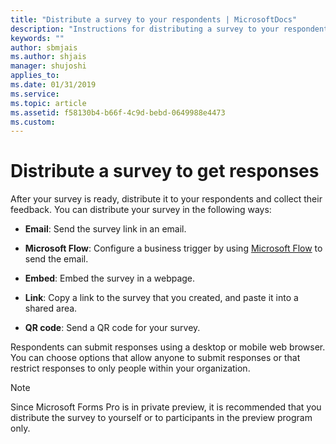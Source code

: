 ```yaml
---
title: "Distribute a survey to your respondents | MicrosoftDocs"
description: "Instructions for distributing a survey to your respondents"
keywords: ""
author: sbmjais
ms.author: shjais
manager: shujoshi
applies_to: 
ms.date: 01/31/2019
ms.service: 
ms.topic: article
ms.assetid: f58130b4-b66f-4c9d-bebd-0649988e4473
ms.custom: 
---
```

# Distribute a survey to get responses

After your survey is ready, distribute it to your respondents and collect their feedback. You can distribute your survey in the following ways:

- **Email**: Send the survey link in an email.

- **Microsoft Flow**: Configure a business trigger by using [Microsoft Flow](https://flow.microsoft.com/) to send the email.  

- **Embed**: Embed the survey in a webpage.

- **Link**: Copy a link to the survey that you created, and paste it into a shared area.

- **QR code**: Send a QR code for your survey.

Respondents can submit responses using a desktop or mobile web browser. You can choose options that allow anyone to submit responses or that restrict responses to only people within your organization.

> [!NOTE]
> Since Microsoft Forms Pro is in private preview, it is recommended that you distribute the survey to yourself or to participants in the preview program only.

